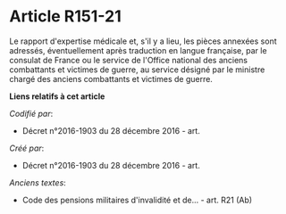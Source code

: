 # Article R151-21

Le rapport d'expertise médicale et, s'il y a lieu, les pièces annexées sont adressés, éventuellement après traduction en
langue française, par le consulat de France ou le service de l'Office national des anciens combattants et victimes de guerre,
au service désigné par le ministre chargé des anciens combattants et victimes de guerre.

**Liens relatifs à cet article**

_Codifié par_:

  - Décret n°2016-1903 du 28 décembre 2016 - art.

_Créé par_:

  - Décret n°2016-1903 du 28 décembre 2016 - art.

_Anciens textes_:

  - Code des pensions militaires d'invalidité et de... - art. R21 (Ab)
